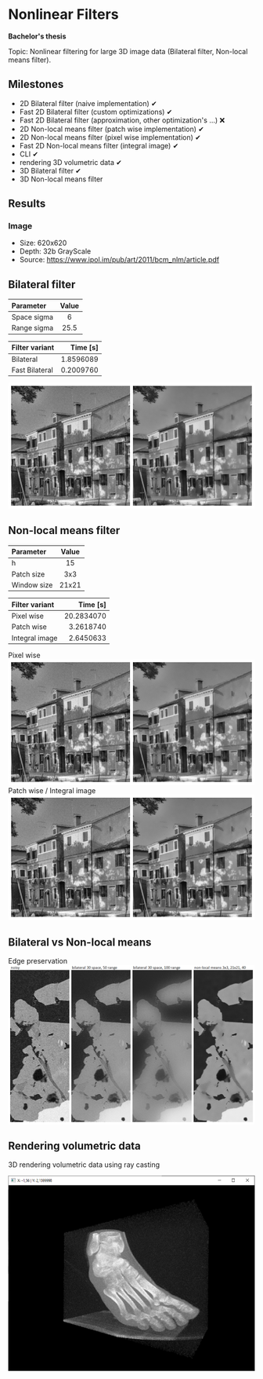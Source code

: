 # Nonlinear Filters
**Bachelor's thesis**

Topic: Nonlinear filtering for large 3D image data (Bilateral filter, Non-local means filter). 

## Milestones
- 2D Bilateral filter (naive implementation) ✔
- Fast 2D Bilateral filter (custom optimizations) ✔
- Fast 2D Bilateral filter (approximation, other optimization's ...) ❌
- 2D Non-local means filter (patch wise implementation) ✔
- 2D Non-local means filter (pixel wise implementation) ✔
- Fast 2D Non-local means filter (integral image) ✔
- CLI ✔
- rendering 3D volumetric data ✔
- 3D Bilateral filter ✔
- 3D Non-local means filter

## Results

### Image

- Size: 620x620
- Depth: 32b GrayScale
- Source: https://www.ipol.im/pub/art/2011/bcm_nlm/article.pdf

## Bilateral filter

| Parameter   | Value |
|:------------|:-----:|
| Space sigma | 6     |
| Range sigma | 25.5  |

| Filter variant | Time \[s\]|
|:---------------|----------:|
| Bilateral      | 1.8596089 |
| Fast Bilateral | 0.2009760 |

![Bilateral filter](/Images/bl-noisy-vs-bilateral.png)

## Non-local means filter

| Parameter   | Value |
|:------------|:-----:|
| h           | 15    |
| Patch size  | 3x3   |
| Window size | 21x21 |

| Filter variant | Time \[s\] |
|:---------------|-----------:|
| Pixel wise     | 20.2834070 |
| Patch wise     | 3.2618740  |
| Integral image | 2.6450633  |

Pixel wise
![Non-local means filter](/Images/nlm-noisy-vs-pixel.png)
Patch wise / Integral image
![Non-local means filter](/Images/nlm-noisy-vs-patch.png)

## Bilateral vs Non-local means

Edge preservation
![Edge preservation](/Images/edge-preservation.png)


## Rendering volumetric data
3D rendering volumetric data using ray casting

![Volumetric image](/Images/3drender.png)
